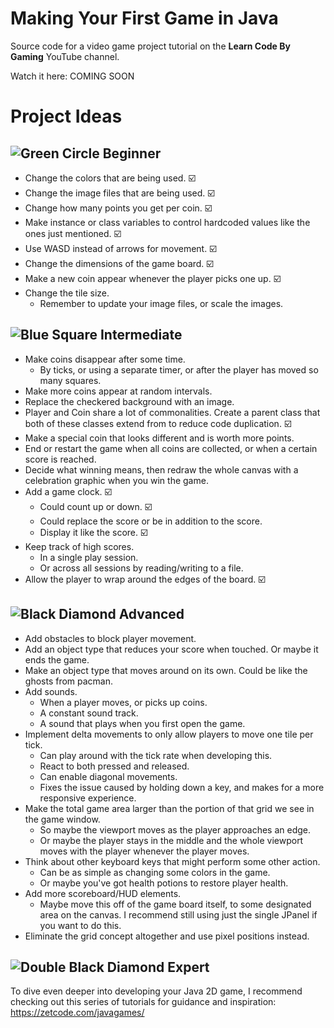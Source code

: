 # Making Your First Game in Java

Source code for a video game project tutorial on the **Learn Code By Gaming** YouTube channel.

Watch it here: COMING SOON

# Project Ideas

## ![Green Circle](images/green-circle.png) Beginner

- Change the colors that are being used. :ballot_box_with_check:
- Change the image files that are being used. :ballot_box_with_check:
- Change how many points you get per coin. :ballot_box_with_check:
- Make instance or class variables to control hardcoded values like the ones just mentioned. :ballot_box_with_check:
- Use WASD instead of arrows for movement. :ballot_box_with_check:
- Change the dimensions of the game board. :ballot_box_with_check:
- Make a new coin appear whenever the player picks one up. :ballot_box_with_check:
- Change the tile size.
  - Remember to update your image files, or scale the images.

## ![Blue Square](images/blue-square.png) Intermediate

- Make coins disappear after some time.
  - By ticks, or using a separate timer, or after the player has moved so many squares.
- Make more coins appear at random intervals.
- Replace the checkered background with an image.
- Player and Coin share a lot of commonalities. Create a parent class that both of these classes extend from to reduce code duplication. :ballot_box_with_check:
- Make a special coin that looks different and is worth more points.
- End or restart the game when all coins are collected, or when a certain score is reached.
- Decide what winning means, then redraw the whole canvas with a celebration graphic when you win the game.
- Add a game clock. :ballot_box_with_check:
  - Could count up or down. :ballot_box_with_check:
  - Could replace the score or be in addition to the score.
  - Display it like the score. :ballot_box_with_check:
- Keep track of high scores.
  - In a single play session.
  - Or across all sessions by reading/writing to a file.
- Allow the player to wrap around the edges of the board. :ballot_box_with_check:

## ![Black Diamond](images/black-diamond.png) Advanced

- Add obstacles to block player movement.
- Add an object type that reduces your score when touched. Or maybe it ends the game.
- Make an object type that moves around on its own. Could be like the ghosts from pacman.
- Add sounds.
  - When a player moves, or picks up coins.
  - A constant sound track.
  - A sound that plays when you first open the game.
- Implement delta movements to only allow players to move one tile per tick.
  - Can play around with the tick rate when developing this.
  - React to both pressed and released.
  - Can enable diagonal movements.
  - Fixes the issue caused by holding down a key, and makes for a more responsive experience.
- Make the total game area larger than the portion of that grid we see in the game window.
  - So maybe the viewport moves as the player approaches an edge.
  - Or maybe the player stays in the middle and the whole viewport moves with the player whenever the player moves.
- Think about other keyboard keys that might perform some other action.
  - Can be as simple as changing some colors in the game.
  - Or maybe you've got health potions to restore player health.
- Add more scoreboard/HUD elements.
  - Maybe move this off of the game board itself, to some designated area on the canvas. I recommend still using just the single JPanel if you want to do this.
- Eliminate the grid concept altogether and use pixel positions instead.

## ![Double Black Diamond](images/double-black-diamond.png) Expert

To dive even deeper into developing your Java 2D game, I recommend checking out this series of tutorials for guidance and inspiration: https://zetcode.com/javagames/
